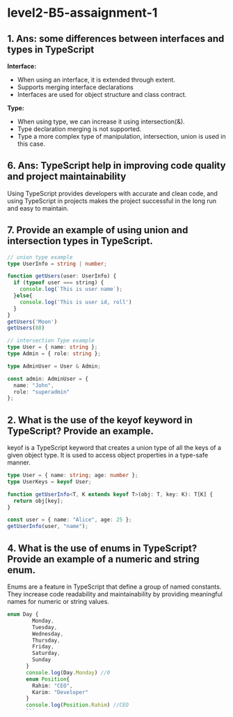 # level2-B5-assaignment-1

## 1. Ans: some differences between interfaces and types in TypeScript <br>
 **Interface:** <br>
- When using an interface, it is extended through extent.
- Supports merging interface declarations
- Interfaces are used for object structure and class contract.<br>

**Type:**<br>
- When using type, we can increase it using intersection(&).
- Type declaration merging is not supported.
- Type a more complex type of manipulation, intersection, union is used in this case.

## 6. Ans: TypeScript help in improving code quality and project maintainability
Using TypeScript provides developers with accurate and clean code, and using TypeScript in projects makes the project successful in the long run and easy to maintain.

## 7. Provide an example of using union and intersection types in TypeScript.
```ts
// union type example
type UserInfo = string | number;

function getUsers(user: UserInfo) {
  if (typeof user === string) {
    console.log(`This is user name`);
  }else{
    console.log('This is user id, roll')
  }
}
getUsers('Moon')
getUsers(88)

// intersection Type example
type User = { name: string };
type Admin = { role: string };

type AdminUser = User & Admin;

const admin: AdminUser = {
  name: "John",
  role: "superadmin"
};
```

## 2. What is the use of the keyof keyword in TypeScript? Provide an example.
keyof is a TypeScript keyword that creates a union type of all the keys of a given object type. It is used to access object properties in a type-safe manner.
```ts
type User = { name: string; age: number };
type UserKeys = keyof User;  

function getUserInfo<T, K extends keyof T>(obj: T, key: K): T[K] {
  return obj[key];
}

const user = { name: "Alice", age: 25 };
getUserInfo(user, "name"); 
```
## 4. What is the use of enums in TypeScript? Provide an example of a numeric and string enum.
Enums are a feature in TypeScript that define a group of named constants. They increase code readability and maintainability by providing meaningful names for numeric or string values.
```ts
enum Day {
        Monday,
        Tuesday,
        Wednesday,
        Thursday,
        Friday,
        Saturday,
        Sunday
      }
      console.log(Day.Monday) //0
      enum Position{
        Rahim: "CEO",
        Karim: "Developer"
      }
      console.log(Position.Rahim) //CEO
      ```
